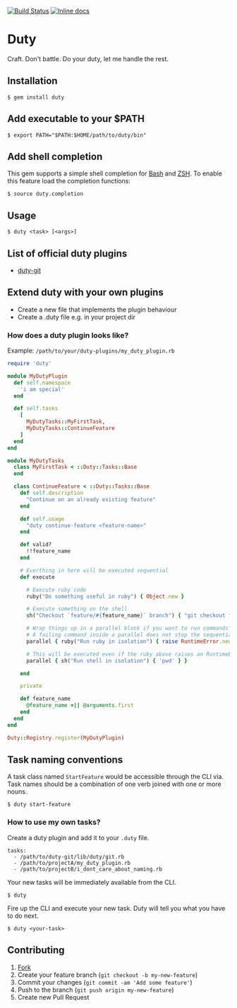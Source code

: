 [![Build Status](https://travis-ci.org/JanOwiesniak/duty.svg?branch=master)](https://travis-ci.org/JanOwiesniak/duty) [![Inline docs](http://inch-ci.org/github/JanOwiesniak/duty.svg?branch=master)](http://inch-ci.org/github/JanOwiesniak/duty)

# Duty

Craft.
Don't battle.
Do your duty, let me handle the rest.

## Installation

```
$ gem install duty
```

## Add executable to your $PATH

```
$ export PATH="$PATH:$HOME/path/to/duty/bin"
```

## Add shell completion

This gem supports a simple shell completion for
[Bash](https://www.gnu.org/software/bash/) and [ZSH](http://www.zsh.org).
To enable this feature load the completion functions:

```
$ source duty.completion
```

## Usage

```
$ duty <task> [<args>]
```

## List of official duty plugins

* [duty-git](https://github.com/JanOwiesniak/duty-git)

## Extend duty with your own plugins

* Create a new file that implements the plugin behaviour
* Create a .duty file e.g. in your project dir

### How does a duty plugin looks like?

Example: `/path/to/your/duty-plugins/my_duty_plugin.rb`

```ruby
require 'duty'

module MyDutyPlugin
  def self.namespace
    'i am special'
  end

  def self.tasks
    [
      MyDutyTasks::MyFirstTask,
      MyDutyTasks::ContinueFeature
    ]
  end
end

module MyDutyTasks
  class MyFirstTask < ::Duty::Tasks::Base
  end

  class ContinueFeature < ::Duty::Tasks::Base
    def self.description
      "Continue on an already existing feature"
    end

    def self.usage
      "duty continue-feature <feature-name>"
    end

    def valid?
      !!feature_name
    end

    # Everthing in here will be executed sequential
    def execute

      # Execute ruby code
      ruby("Do something useful in ruby") { Object.new }

      # Execute something on the shell
      sh("Checkout `feature/#{feature_name}` branch") { "git checkout feature/#{feature_name}" }

      # Wrap things up in a parallel block if you want to run commands in isolation
      # A failing command inside a parallel does not stop the sequential execution of outer commands
      parallel { ruby("Run ruby in isolation") { raise RuntimeError.new } }

      # This will be executed even if the ruby above raises an RuntimeError
      parallel { sh("Run shell in isolation") { 'pwd' } }

    end

    private

    def feature_name
      @feature_name =|| @arguments.first
    end
  end
end

Duty::Registry.register(MyDutyPlugin)
```

## Task naming conventions

A task class named `StartFeature` would be accessible through the CLI via.
Task names should be a combination of one verb joined with one or more nouns.

```
$ duty start-feature
```

### How to use my own tasks?

Create a duty plugin and add it to your `.duty` file.

```
tasks:
  - /path/to/duty-git/lib/duty/git.rb
  - /path/to/projectA/my_duty_plugin.rb
  - /path/to/projectB/i_dont_care_about_naming.rb
```

Your new tasks will be immediately available from the CLI.

```
$ duty
```

Fire up the CLI and execute your new task.
Duty will tell you what you have to do next.

```
$ duty <your-task>
```

## Contributing

1. [Fork](http://github.com/JanOwiesniak/duty/fork)
2. Create your feature branch (`git checkout -b my-new-feature`)
3. Commit your changes (`git commit -am 'Add some feature'`)
4. Push to the branch (`git push origin my-new-feature`)
5. Create new Pull Request
